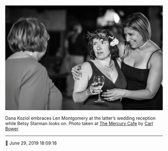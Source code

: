 ![Dana Koziol embraces Len Montgomery](assets/f1048f9db5e338c5bd3bdbe593fc5964.webp)

Dana Koziol embraces Len Montgomery at the latter’s wedding reception while Betsy Starman looks on. Photo taken at [The Mercury Cafe](http://mercurycafe.com/) by [Carl Bower](http://carlbowerphotos.com/).

- - - -

<span aria-hidden="true">📅</span> June 29, 2019 18:09:18
